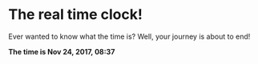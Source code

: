 # The real time clock!

Ever wanted to know what the time is? Well, your journey is about to end!

**The time is Nov 24, 2017, 08:37**